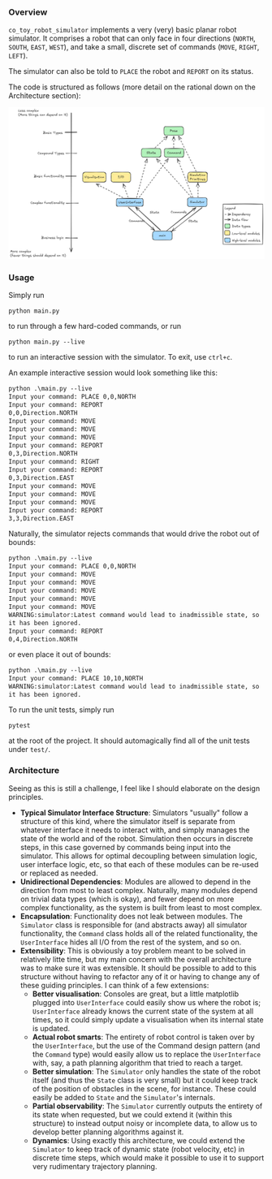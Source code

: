 ### Overview

`co_toy_robot_simulator` implements a very (very) basic planar robot simulator. It comprises a robot that can only face in four directions (`NORTH`, `SOUTH`, `EAST`, `WEST`), and take a small, discrete set of commands (`MOVE`, `RIGHT`, `LEFT`).

The simulator can also be told to `PLACE` the robot and `REPORT` on its status.

The code is structured as follows (more detail on the rational down on the Architecture section):

![A pretty class diagram.](assets/architecture.png)

### Usage

Simply run

```
python main.py
```

to run through a few hard-coded commands, or run

```
python main.py --live
```

to run an interactive session with the simulator. To exit, use `ctrl+c`.

An example interactive session would look something like this:

```
python .\main.py --live
Input your command: PLACE 0,0,NORTH
Input your command: REPORT
0,0,Direction.NORTH
Input your command: MOVE
Input your command: MOVE
Input your command: MOVE
Input your command: REPORT
0,3,Direction.NORTH
Input your command: RIGHT
Input your command: REPORT
0,3,Direction.EAST
Input your command: MOVE
Input your command: MOVE
Input your command: MOVE
Input your command: REPORT
3,3,Direction.EAST
```

Naturally, the simulator rejects commands that would drive the robot out of bounds:

```
python .\main.py --live
Input your command: PLACE 0,0,NORTH
Input your command: MOVE
Input your command: MOVE
Input your command: MOVE
Input your command: MOVE
Input your command: MOVE
WARNING:simulator:Latest command would lead to inadmissible state, so it has been ignored.
Input your command: REPORT
0,4,Direction.NORTH
```

or even place it out of bounds:

```
python .\main.py --live
Input your command: PLACE 10,10,NORTH
WARNING:simulator:Latest command would lead to inadmissible state, so it has been ignored.
```

To run the unit tests, simply run

```
pytest
```

at the root of the project. It should automagically find all of the unit tests under `test/`.


### Architecture

Seeing as this is still a challenge, I feel like I should elaborate on the design principles.

* **Typical Simulator Interface Structure**: Simulators "usually" follow a structure of this kind, where the simulator itself is separate from whatever interface it needs to interact with, and simply manages the state of the world and of the robot. Simulation then occurs in discrete steps, in this case governed by commands being input into the simulator. This allows for optimal decoupling between simulation logic, user interface logic, etc, so that each of these modules can be re-used or replaced as needed.
* **Unidirectional Dependencies**: Modules are allowed to depend in the direction from most to least complex. Naturally, many modules depend on trivial data types (which is okay), and fewer depend on more complex functionality, as the system is built from least to most complex.
* **Encapsulation**: Functionality does not leak between modules. The `Simulator` class is responsible for (and abstracts away) all simulator functionality, the `Command` class holds all of the related functionality, the `UserInterface` hides all I/O from the rest of the system, and so on.
* **Extensibility**: This is obviously a toy problem meant to be solved in relatively litte time, but my main concern with the overall architecture was to make sure it was extensible. It should be possible to add to this structure without having to refactor any of it or having to change any of these guiding principles. I can think of a few extensions:
    * **Better visualisation**: Consoles are great, but a little matplotlib plugged into `UserInterface` could easily show us where the robot is; `UserInterface` already knows the current state of the system at all times, so it could simply update a visualisation when its internal state is updated.
    * **Actual robot smarts**: The entirety of robot control is taken over by the `UserInterface`, but the use of the Command design pattern (and the `Command` type) would easily allow us to replace the `UserInterface` with, say, a path planning algorithm that tried to reach a target.
    * **Better simulation**: The `Simulator` only handles the state of the robot itself (and thus the `State` class is very small) but it could keep track of the position of obstacles in the scene, for instance. These could easily be added to `State` and the `Simulator`'s internals.
    * **Partial observability**: The `Simulator` currently outputs the entirety of its state when requested, but we could extend it (within this structure) to instead output noisy or incomplete data, to allow us to develop better planning algorithms against it.
    * **Dynamics**: Using exactly this architecture, we could extend the `Simulator` to keep track of dynamic state (robot velocity, etc) in discrete time steps, which would make it possible to use it to support very rudimentary trajectory planning.